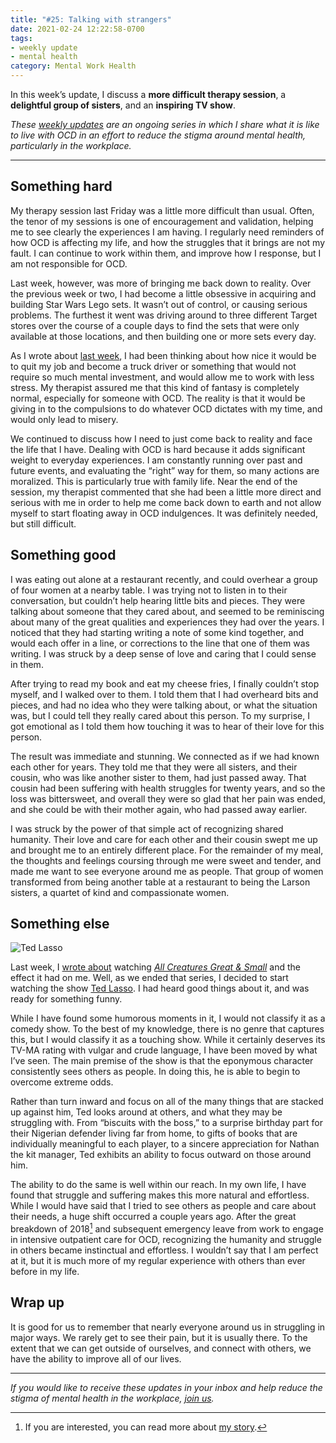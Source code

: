 ```yaml
---
title: "#25: Talking with strangers"
date: 2021-02-24 12:22:58-0700
tags:
- weekly update
- mental health
category: Mental Work Health
---
```


In this week’s update, I discuss a **more difficult therapy session**, a **delightful group of sisters**, and an **inspiring TV show**.

_These [weekly updates](https://bennorris.com/tags/weekly-update/) are an ongoing series in which I share what it is like to live with OCD in an effort to reduce the stigma around mental health, particularly in the workplace._

***

## Something hard

My therapy session last Friday was a little more difficult than usual. Often, the tenor of my sessions is one of encouragement and validation, helping me to see clearly the experiences I am having. I regularly need reminders of how OCD is affecting my life, and how the struggles that it brings are not my fault. I can continue to work within them, and improve how I response, but I am not responsible for OCD.

Last week, however, was more of bringing me back down to reality. Over the previous week or two, I had become a little obsessive in acquiring and building Star Wars Lego sets. It wasn’t out of control, or causing serious problems. The furthest it went was driving around to three different Target stores over the course of a couple days to find the sets that were only available at those locations, and then building one or more sets every day.

As I wrote about [last week](https://bennorris.com/2021/02/17/crying-at-tv), I had been thinking about how nice it would be to quit my job and become a truck driver or something that would not require so much mental investment, and would allow me to work with less stress. My therapist assured me that this kind of fantasy is completely normal, especially for someone with OCD. The reality is that it would be giving in to the compulsions to do whatever OCD dictates with my time, and would only lead to misery.

We continued to discuss how I need to just come back to reality and face the life that I have. Dealing with OCD is hard because it adds significant weight to everyday experiences. I am constantly running over past and future events, and evaluating the “right” way for them, so many actions are moralized. This is particularly true with family life. Near the end of the session, my therapist commented that she had been a little more direct and serious with me in order to help me come back down to earth and not allow myself to start floating away in OCD indulgences. It was definitely needed, but still difficult.


## Something good

I was eating out alone at a restaurant recently, and could overhear a group of four women at a nearby table. I was trying not to listen in to their conversation, but couldn’t help hearing little bits and pieces. They were talking about someone that they cared about, and seemed to be reminiscing about many of the great qualities and experiences they had over the years. I noticed that they had starting writing a note of some kind together, and would each offer in a line, or corrections to the line that one of them was writing. I was struck by a deep sense of love and caring that I could sense in them.

After trying to read my book and eat my cheese fries, I finally couldn’t stop myself, and I walked over to them. I told them that I had overheard bits and pieces, and had no idea who they were talking about, or what the situation was, but I could tell they really cared about this person. To my surprise, I got emotional as I told them how touching it was to hear of their love for this person.

The result was immediate and stunning. We connected as if we had known each other for years. They told me that they were all sisters, and their cousin, who was like another sister to them, had just passed away. That cousin had been suffering with health struggles for twenty years, and so the loss was bittersweet, and overall they were so glad that her pain was ended, and she could be with their mother again, who had passed away earlier.

I was struck by the power of that simple act of recognizing shared humanity. Their love and care for each other and their cousin swept me up and brought me to an entirely different place. For the remainder of my meal, the thoughts and feelings coursing through me were sweet and tender, and made me want to see everyone around me as people. That group of women transformed from being another table at a restaurant to being the Larson sisters, a quartet of kind and compassionate women.


## Something else

![Ted Lasso](https://media.bennorris.com/images/mentalworkhealth/uploads/2021/5f1055a535.jpg)

Last week, I [wrote about](https://bennorris.com/2021/02/17/crying-at-tv) watching [*All Creatures Great & Small*](https://en.wikipedia.org/wiki/All_Creatures_Great_and_Small_(2020_TV_series)) and the effect it had on me. Well, as we ended that series, I decided to start watching the show [Ted Lasso](https://en.wikipedia.org/wiki/Ted_Lasso_(TV_series)). I had heard good things about it, and was ready for something funny.

While I have found some humorous moments in it, I would not classify it as a comedy show. To the best of my knowledge, there is no genre that captures this, but I would classify it as a touching show. While it certainly deserves its TV-MA rating with vulgar and crude language, I have been moved by what I’ve seen. The main premise of the show is that the eponymous character consistently sees others as people. In doing this, he is able to begin to overcome extreme odds.

Rather than turn inward and focus on all of the many things that are stacked up against him, Ted looks around at others, and what they may be struggling with. From “biscuits with the boss,” to a surprise birthday part for their Nigerian defender living far from home, to gifts of books that are individually meaningful to each player, to a sincere appreciation for Nathan the kit manager, Ted exhibits an ability to focus outward on those around him.

The ability to do the same is well within our reach. In my own life, I have found that struggle and suffering makes this more natural and effortless. While I would have said that I tried to see others as people and care about their needs, a huge shift occurred a couple years ago. After the great breakdown of 2018[^1] and subsequent emergency leave from work to engage in intensive outpatient care for OCD, recognizing the humanity and struggle in others became instinctual and effortless. I wouldn’t say that I am perfect at it, but it is much more of my regular experience with others than ever before in my life.


## Wrap up

It is good for us to remember that nearly everyone around us in struggling in major ways. We rarely get to see their pain, but it is usually there. To the extent that we can get outside of ourselves, and connect with others, we have the ability to improve all of our lives.

***

_If you would like to receive these updates in your inbox and help reduce the stigma of mental health in the workplace, [join us](https://bennorris.com/subscribe/mwh/)._


[^1]: If you are interested, you can read more about [my story](https://bennorris.com/2019/11/09/my-story).